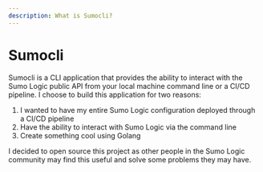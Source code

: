 ```yaml
---
description: What is Sumocli?
---
```


# Sumocli

Sumocli is a CLI application that provides the ability to interact with the Sumo Logic public API from your local machine command line or a CI/CD pipeline. I choose to build this application for two reasons:

1. I wanted to have my entire Sumo Logic configuration deployed through a CI/CD pipeline
2. Have the ability to interact with Sumo Logic via the command line
3. Create something cool using Golang

I decided to open source this project as other people in the Sumo Logic community may find this useful and solve some problems they may have.